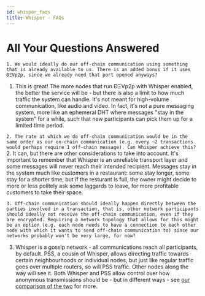 ```yaml
---
id: whisper_faqs
title: Whisper - FAQs
---
```

# All Your Questions Answered

`1. We would ideally do our off-chain communication using something that is already available to us. There is an added bonus if it uses ÐΞVp2p, since we already need that port opened anyways?`
1. This is great! The more nodes that run ÐΞVp2p with Whisper enabled, the better the service will be - but there is also a limit to how much traffic the system can handle. It's not meant for high-volume communication, like audio and video. In fact, it's not a pure messaging system, more like an ephemeral DHT where messages "stay in the system" for a while, such that new participants can pick them up for a limited time period.

`2. The rate at which we do off-chain communication would be in the same order as our on-chain communication (e.g. every ~2 transactions would perhaps require 1 off-chain message). Can Whisper achieve this?`
2. It can, but there are other considerations to take into account. It's important to remember that Whisper is an unreliable transport layer and some messages will never reach their intended recipient. Messages stay in the system much like customers in a restaurant: some stay longer, some stay for a shorter time, but if the resturant is full, the owner might decide to more or less politely ask some laggards to leave, for more profitable customers to take their space.

`3. Off-chain communication should ideally happen directly between the parties involved in a transaction, that is, other network participants should ideally not receive the off-chain communication, even if they are encrypted. Requiring a network topology that allows for this might be an option (e.g. each node needs to have a connection to each other node with which it wants to send off-chain communication to) since our networks probably won't be very large, for now?`

3. Whisper is a gossip network - all communications reach all participants, by default. PSS, a cousin of Whisper, allows directing traffic towards certain neighbourhoods or individual nodes, but just like regular traffic goes over multiple routers, so will PSS traffic. Other nodes along the way will see it. Both Whisper and PSS allow control over how anonymous transmissions should be - but in different ways - see [our comparison of the two](whisper_faqs.html) for more.